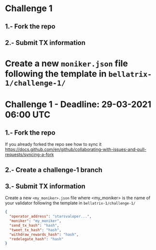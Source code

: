 
# Challenge 1

## 1.- Fork the repo

## 2.- Submit TX information

Create a new `moniker.json` file following the template in `bellatrix-1/challenge-1/`
=======
# Challenge 1 - Deadline: 29-03-2021 06:00 UTC

## 1.- Fork the repo
If you already forked the repo see how to sync it https://docs.github.com/en/github/collaborating-with-issues-and-pull-requests/syncing-a-fork

## 2.- Create a challenge-1 branch 

## 3.- Submit TX information

Create a new `<my_moniker>.json` file  where <my_moniker> is the name of your validator  following the template in `bellatrix-1/challenge-1/`


```json
{
  "operator_address": "starsvaloper...",
  "moniker": "my_moniker",
  "send_tx_hash": "hash",
  "tweet_tx_hash": "hash",
  "withdraw_rewards_hash": "hash",
  "redelegate_hash": "hash"
}
```

